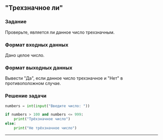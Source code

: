 ## "Трехзначное ли"

### Задание

Проверьте, является ли данное число трехзначным.

### Формат входных данных

Дано целое число.

### Формат выходных данных

Вывести "Да", если данное число трехзначное и "Нет" в противоположном случае.

### Решение задачи

```python
numbers = int(input("Введите число: "))

if numbers > 100 and numbers <= 999:
    print("Трёхзначное число")
else:
    print("Не трёхзначное число")
```

---
